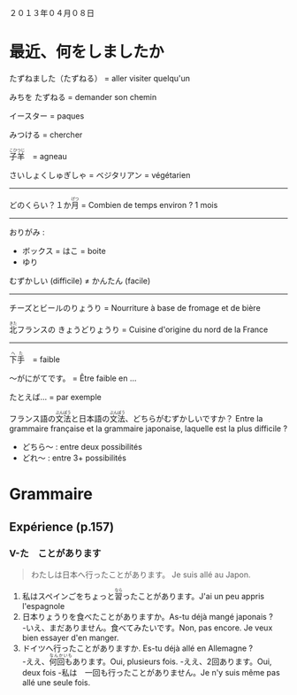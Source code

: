 ２０１３年０４月０８日

# 最近、何をしましたか

たずねました（たずねる） = aller visiter quelqu'un

みちを たずねる = demander son chemin

イースター = paques

みつける = chercher

<ruby><rb>子羊</rb><rp>【</rp><rt>こひつじ</rt><rp>】</rp></ruby>　= agneau

さいしょくしゅぎしゃ = ベジタリアン = végétarien

-----
どのくらい？１か<ruby><rb>月</rb><rp>【</rp><rt>げつ</rt><rp>】</rp></ruby> = Combien de temps environ ? 1 mois

----

おりがみ :

* ボックス = はこ = boite
* ゆり

むずかしい (difficile) ≠ かんたん (facile)

-----

チーズとビールのりょうり = Nourriture à base de fromage et de bière

<ruby><rb>北</rb><rp>【</rp><rt>きた</rt><rp>】</rp></ruby>フランスの きょうどりょうり = Cuisine d'origine du nord de la France

-----

<ruby><rb>下手</rb><rp>【</rp><rt>へた</rt><rp>】</rp></ruby>　= faible

～がにがてです。 = Être faible en …

たとえば… = par exemple


フランス語の<ruby><rb>文法</rb><rp>【</rp><rt>ぶんぽう</rt><rp>】</rp></ruby>と日本語の<ruby><rb>文法</rb><rp>【</rp><rt>ぶんぽう</rt><rp>】</rp></ruby>、どちらがむずかしいですか？ Entre la grammaire française et la grammaire japonaise, laquelle est la plus difficile ?

* どちら～ : entre deux possibilités
* どれ～ : entre 3+ possibilités

# Grammaire

## Expérience (p.157)

### V-た　ことがあります
>わたしは日本へ行ったことがあります。 Je suis allé au Japon.

1. 私はスペインごをちょっと<ruby><rb>習</rb><rp>【</rp><rt>なら</rt><rp>】</rp></ruby>ったことがあります。J'ai un peu appris l'espagnole
2. 日本りょうりを食べたことがありますか。As-tu déjà mangé japonais ?<br/>
-いえ、まだありません。食べてみたいです。Non, pas encore. Je veux bien essayer d'en manger.
3. ドイツへ行ったことがありますか. Es-tu déjà allé en Allemagne ?<br/>
-ええ、<ruby><rb>何回も</rb><rp>【</rp><rt>なんかいも</rt><rp>】</rp></ruby>あります。Oui, plusieurs fois.
-ええ、2回あります。Oui, deux fois
-私は　一回も行ったことがありません。Je n'y suis même pas allé une seule fois.

